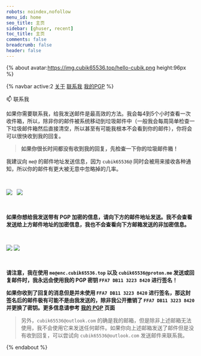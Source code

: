 ```yaml
---
robots: noindex,nofollow
menu_id: home
seo_title: 主页
sidebar: [ghuser, recent]
toc_title: 主页
comments: false
breadcrumb: false
header: false
---
```


{% about avatar:https://img.cubik65536.top/hello-cubik.png height:96px %}

{% navbar active:2 [关于](/) [联系我](/contact-me/) [我的PGP](/my-pgp/) %}

📫 联系我

如果你需要联系我，给我发送邮件是最高效的方法。我会每4到5个小时查看一次收件箱，所以，除非你的邮件被系统移动到垃圾邮件中（一般我会每周简单检查一下垃圾邮件箱然后直接清空，所以甚至有可能我根本不会看到你的邮件），你将会可以很快收到我的回复。

> **如果你很长时间都没有收到我的回复，先检查一下你的垃圾邮件箱！**

我建议向 `me@` 的邮件地址发送信息，因为 `cubik65536@` 同时会被用来接收各种通知，所以你的邮件有更大被无意中忽略掉的几率。

<br/>

<p>
  <a href="mailto:cubik65536@cubik65536.top"><img src="https://img.shields.io/badge/📫%20EMAIL-cubik65536%40cubik65536.top-informational?style=for-the-badge" style="display: inline-block" /></a>
  &nbsp;
  <a href="mailto:me@cubik65536.top"><img src="https://img.shields.io/badge/📫%20EMAIL-me%40cubik65536.top-informational?style=for-the-badge" style="display: inline-block" /></a>
</p>

<br/>

**如果你想给我发送带有 PGP 加密的信息，请向下方的邮件地址发送。我不会查看发送给上方邮件地址的加密信息，我也不会查看向下方邮箱发送的非加密信息。**

<br/>

<p>
  <a href="mailto:me@enc.cubik65536.top"><img src="https://img.shields.io/badge/📫%20EMAIL-me%40enc.cubik65536.top-informational?style=for-the-badge" style="display: inline-block" /></a>
  <a href="mailto:cubik65536@proton.me"><img src="https://img.shields.io/badge/📫%20EMAIL-cubik65536%40proton.me-informational?style=for-the-badge" style="display: inline-block" /></a>
</p>

<br/>

**请注意，我在使用 `me@enc.cubik65536.top` 以及 `cubik65536@proton.me` 发送或回复邮件时，我永远会使用我的 PGP 密钥 `FFA7 DB11 3223 8420` 进行签名！**

**如果你收到了回复的消息但是并未使用 `FFA7 DB11 3223 8420` 进行签名，那这封签名后的邮件极有可能不是由我发送的，除非我公开撤销了 `FFA7 DB11 3223 8420` 并更换了密钥。更多信息请参考 [我的 PGP](/my-pgp/) 页面**

> 另外，`cubik65536@outlook.com` 的确是我的邮箱，但是除非上述邮箱无法使用，我不会使用它来发送任何邮件。如果你向上述邮箱发送了邮件但是没有收到回复，可以尝试向 `cubik65536@outlook.com` 发送邮件来联系我。

{% endabout %}
